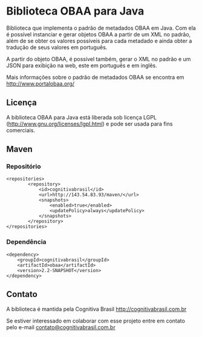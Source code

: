 Biblioteca OBAA para Java
=====================================================
Biblioteca que implementa o padrão de metadados OBAA em Java. 
Com ela é possível instanciar e gerar objetos OBAA a partir de um XML no padrão, além de se obter 
os valores possíveis para cada metadado e ainda obter a tradução de seus valores em português.

A partir do objeto OBAA, é possível também, gerar o XML no padrão e um JSON para exibição na web, este em português e em inglês. 

Mais informações sobre o padrão de metadados OBAA se encontra em http://www.portalobaa.org/

Licença
-------------------------------------------------------------
A biblioteca OBAA para Java está liberada sob licença LGPL (http://www.gnu.org/licenses/lgpl.html) e pode ser usada para fins comerciais.


Maven
-------------------------------------------------------------

### Repositório ###
```
<repositories>
        <repository>
            <id>cognitivabrasil</id>
            <url>http://143.54.83.93/maven/</url>
            <snapshots>
                <enabled>true</enabled>
                <updatePolicy>always</updatePolicy>
            </snapshots>
        </repository>
</repositories>
```

### Dependência ###

```
<dependency>
    <groupId>cognitivabrasil</groupId>
    <artifactId>obaa</artifactId>
    <version>2.2-SNAPSHOT</version>
</dependency>
```

Contato
-------------------------------------------------------------

A biblioteca é mantida pela Cognitiva Brasil http://cognitivabrasil.com.br

Se estiver interessado em colaborar com esse projeto entre em contato pelo e-mail contato@cognitivabrasil.com.br